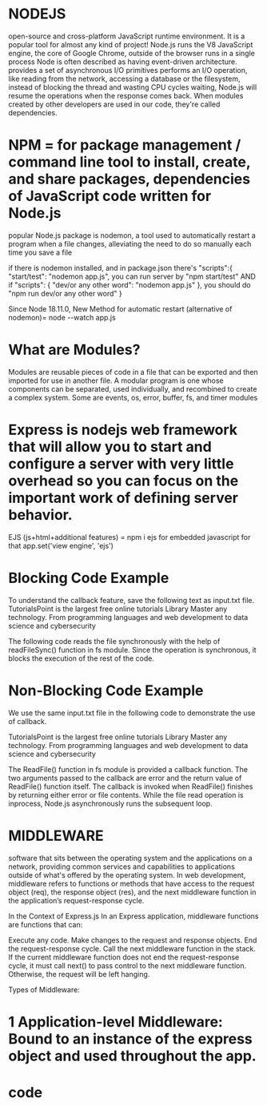 # NODEJS

open-source and cross-platform JavaScript runtime environment. It is a popular tool for almost any kind of project!
Node.js runs the V8 JavaScript engine, the core of Google Chrome, outside of the browser
runs in a single process
Node is often described as having event-driven architecture.
provides a set of asynchronous I/O primitives
performs an I/O operation, like reading from the network, accessing a database or the filesystem, instead of blocking the thread and wasting CPU cycles waiting, Node.js will resume the operations when the response comes back.
When modules created by other developers are used in our code, they're called dependencies.

# NPM = for package management / command line tool to install, create, and share packages, dependencies of JavaScript code written for Node.js

popular Node.js package is nodemon, a tool used to automatically restart a program when a file changes, alleviating the need to do so manually each time you save a file

if there is nodemon installed, and in package.json there's
"scripts":{
"start/test": "nodemon app.js",
you can run server by "npm start/test"
AND if "scripts": {
"dev/or any other word": "nodemon app.js"
},
you should do "npm run dev/or any other word"
}

Since Node 18.11.0, New Method for automatic restart (alternative of nodemon)=
node --watch app.js

# What are Modules?

Modules are reusable pieces of code in a file that can be exported and then imported for use in another file. A modular program is one whose components can be separated, used individually, and recombined to create a complex system.
Some are events, os, error, buffer, fs, and timer modules

# Express is nodejs web framework that will allow you to start and configure a server with very little overhead so you can focus on the important work of defining server behavior.

EJS (js+html+additional features) = npm i ejs for embedded javascript
for that
app.set('view engine', 'ejs')

# Blocking Code Example

To understand the callback feature, save the following text as input.txt file.
TutorialsPoint is the largest free online tutorials Library
Master any technology.
From programming languages and web development to data science and cybersecurity

The following code reads the file synchronously with the help of readFileSync() function in fs module. Since the operation is synchronous, it blocks the execution of the rest of the code.

<script>
let fs = require("fs");
let data = fs.readFileSync('input.txt');

console.log(data.toString());

let i = 1;
while (i <=5) {
  console.log("The number is " + i);
  i++;
}

The output shows that Node.js reads the file, displays its contents. Only after this, the following loop that prints numbers 1 to 5 is executed.

TutorialsPoint is the largest free online tutorials Library
Master any technology.
From programming languages and web development to data science and cybersecurity

The number is 1
The number is 2
The number is 3
The number is 4
The number is 5
</script>

# Non-Blocking Code Example

We use the same input.txt file in the following code to demonstrate the use of callback.

TutorialsPoint is the largest free online tutorials Library
Master any technology.
From programming languages and web development to data science and cybersecurity

The ReadFile() function in fs module is provided a callback function. The two arguments passed to the callback are error and the return value of ReadFile() function itself. The callback is invoked when ReadFile() finishes by returning either error or file contents. While the file read operation is inprocess, Node.js asynchronously runs the subsequent loop.

<script>
const fs = require("fs");
fs.readFile('input.txt', function (err, data) {
if (err) return console.error(err);
console.log(data.toString());
});

let i = 1;
while (i <=5) {
console.log("The number is " + i);
i++;
}
Output
The number is 1
The number is 2
The number is 3
The number is 4
The number is 5
TutorialsPoint is the largest free online tutorials Library
Master any technology.
From programming languages and web development to data science and cybersecurity
</script>

# MIDDLEWARE

software that sits between the operating system and the applications on a network, providing common services and capabilities to applications outside of what's offered by the operating system. In web development, middleware refers to functions or methods that have access to the request object (req), the response object (res), and the next middleware function in the application’s request-response cycle.

In the Context of Express.js
In an Express application, middleware functions are functions that can:

Execute any code.
Make changes to the request and response objects.
End the request-response cycle.
Call the next middleware function in the stack.
If the current middleware function does not end the request-response cycle, it must call next() to pass control to the next middleware function. Otherwise, the request will be left hanging.

Types of Middleware:

# 1 Application-level Middleware: Bound to an instance of the express object and used throughout the app.

# code

<script>
//importing module
const express = require('express');
const app = express();

app.use((req, res, next) => {
console.log('Time:', Date.now());
next();
});

app.get('/', (req, res) => {
res.send('Hello World!');
});

app.listen(3000);

#2 Router-level Middleware: Bound to an instance of express.Router(), useful for modularizing the application.

const express = require('express');
const router = express.Router();

router.use((req, res, next) => {
console.log('Request URL:', req.originalUrl);
next();
});

router.get('/', (req, res) => {
res.send('Home Page');
});

const app = express();
app.use('/home', router);
app.listen(3000);

#3 Error-handling Middleware: Defined with four arguments instead of three. These middleware functions handle errors in the application.

javascript
Copy code
app.use((err, req, res, next) => {
console.error(err.stack);
res.status(500).send('Something broke!');
});


#4 Built-in Middleware: Provided by Express to handle common tasks.

app.use(express.json()); // Parses incoming requests with JSON payloads
app.use(express.urlencoded({ extended: true })); // Parses incoming requests with URL-encoded payloads
Third-party Middleware: Installed via npm and used to perform tasks such as logging, authentication, etc.


const morgan = require('morgan');
app.use(morgan('combined')); // Logs HTTP requests

# Real-life Example
Imagine you are building an e-commerce website:

Logging Middleware: Logs the details of every request for monitoring and debugging.
Authentication Middleware: Checks if the user is logged in before accessing certain routes.
Error-handling Middleware: Catches errors and sends a user-friendly error message to the client.

# What is an ORM?

An ORM (Object-Relational Mapping) is a technique that allows developers to interact with a database using an object-oriented paradigm. ORMs provide a way to map database tables to classes, rows to objects, and columns to object attributes, simplifying database operations.

# Sequelize

Sequelize is a popular ORM for Node.js that supports various SQL-based databases like MySQL, PostgreSQL, SQLite, and MSSQL. It provides an easy-to-use API for defining models, performing CRUD operations, and running queries.
